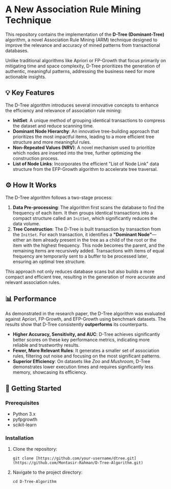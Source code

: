 # A New Association Rule Mining Technique

This repository contains the implementation of the **D-Tree (Dominant-Tree)** algorithm, a novel Association Rule Mining (ARM) technique designed to improve the relevance and accuracy of mined patterns from transactional databases.

Unlike traditional algorithms like Apriori or FP-Growth that focus primarily on mitigating time and space complexity, D-Tree prioritizes the generation of authentic, meaningful patterns, addressing the business need for more actionable insights.

## 💡 Key Features

The D-Tree algorithm introduces several innovative concepts to enhance the efficiency and relevance of association rule mining:

* **InitSet**: A unique method of grouping identical transactions to compress the dataset and reduce scanning time.
* **Dominant Node Hierarchy**: An innovative tree-building approach that prioritizes the most impactful items, leading to a more efficient tree structure and more meaningful rules.
* **Non-Repeated Values (NRV)**: A novel mechanism used to prioritize which nodes are inserted into the tree, further optimizing the construction process.
* **List of Node Links**: Incorporates the efficient "List of Node Link" data structure from the EFP-Growth algorithm to accelerate tree traversal.

## ⚙️ How It Works

The D-Tree algorithm follows a two-stage process:

1.  **Data Pre-processing**: The algorithm first scans the database to find the frequency of each item. It then groups identical transactions into a compact structure called an `InitSet`, which significantly reduces the data volume.
2.  **Tree Construction**: The D-Tree is built transaction by transaction from the `InitSet`. For each transaction, it identifies a **"Dominant Node"**—either an item already present in the tree as a child of the root or the item with the highest frequency. This node becomes the parent, and the remaining items are recursively added. Transactions with items of equal frequency are temporarily sent to a buffer to be processed later, ensuring an optimal tree structure.

This approach not only reduces database scans but also builds a more compact and efficient tree, resulting in the generation of more accurate and relevant association rules.

## 📊 Performance

As demonstrated in the research paper, the D-Tree algorithm was evaluated against Apriori, FP-Growth, and EFP-Growth using benchmark datasets. The results show that D-Tree consistently **outperforms** its counterparts.

* **Higher Accuracy, Sensitivity, and AUC**: D-Tree achieves significantly better scores on these key performance metrics, indicating more reliable and trustworthy results.
* **Fewer, More Relevant Rules**: It generates a smaller set of association rules, filtering out noise and focusing on the most significant patterns.
* **Superior Efficiency**: On datasets like *Zoo* and *Mushroom*, D-Tree demonstrates lower execution times and requires significantly less memory, showcasing its efficiency.

## 🚀 Getting Started

### Prerequisites

* Python 3.x
* pyfpgrowth
* scikit-learn

### Installation

1.  Clone the repository:
    ```
    git clone [https://github.com/your-username/dtree.git](https://github.com/Montasir-Rahman/D-Tree-Algorithm.git)
    ```
2.  Navigate to the project directory:
    ```
    cd D-Tree-Algorithm
    ```
